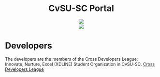 <div align="center">
  <h1 align="center">CvSU-SC Portal</h1>
  <a align="center" href="http://php.net"><img src="https://cdn1.iconfinder.com/data/icons/simple-icons/256/php-256-black.png"/></a>
	<br/>
  <img align="center" style="max-width: 50px" src="https://img.shields.io/npm/l/express.svg"/>
</div>

# Developers
The developers are the members of the Cross Developers League: Innovate, Nurture, Excel (XDLINE) Student Organization in CvSU-SC.
<a href="https://fb.com/xdline.dit">Cross Developers League</a>
